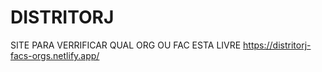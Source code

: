 # DISTRITORJ 

SITE PARA VERRIFICAR QUAL ORG OU FAC ESTA LIVRE
https://distritorj-facs-orgs.netlify.app/
